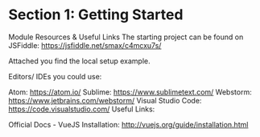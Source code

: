 # Section 1: Getting Started

Module Resources & Useful Links
The starting project can be found on JSFiddle: https://jsfiddle.net/smax/c4mcxu7s/

Attached you find the local setup example.

Editors/ IDEs you could use:

Atom: https://atom.io/
Sublime: https://www.sublimetext.com/
Webstorm: https://www.jetbrains.com/webstorm/
Visual Studio Code: https://code.visualstudio.com/
Useful Links:

Official Docs - VueJS Installation: http://vuejs.org/guide/installation.html